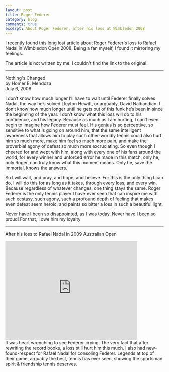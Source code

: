 ```yaml
---
layout: post
title: Roger Federer
category: blog
comments: true
excerpt: About Roger Federer, after his loss at Wimbledon 2008  
---
```


I recently found this long lost article about Roger Federer's loss to Rafael Nadal in Wimbledon Open 2008. Being a fan myself, I found it mirroring my feelings.

The article is not written by me. I couldn't find the link to the original. 

----

Nothing's Changed  
by Homer E. Mendoza   
July 6, 2008   

I don’t know how much longer I’ll have to wait until Federer finally solves Nadal, the way he’s solved Lleyton Hewitt, or arguably, David Nalbandian. I don’t know how much longer until he gets out of this funk he’s been in since the beginning of the year. I don’t know what this loss will do to his confidence, and his legacy. Because as much as I am hurting, I can’t even begin to imagine how Federer must feel. His genius is so perceptive, so sensitive to what is going on around him, that the same intelligent awareness that allows him to play such other-worldly tennis could also hurt him so much more, make him feel so much more pain, and make the proverbial agony of defeat so much more excruciating. So even though I cheered for and wept with him, along with every one of his fans around the world, for every winner and unforced error he made in this match, only he, only Roger, can truly know what this moment means. Only he, save the Immortal, knows the answers. 

So I will wait, and pray, and hope, and believe. For this is the only thing I can do. I will do this for as long as it takes, through every loss, and every win. Because regardless of whatever changes, one thing stays the same. Roger Federer is the only tennis player I have ever seen that can inspire me with such ecstasy, such agony, such a profound depth of feeling that makes even defeat seem heroic, and paints so bitter a loss in such a beautiful light. 

Never have I been so disappointed, as I was today. Never have I been so proud! For that, I owe him my loyalty 

---- 


After his loss to Rafael Nadal in 2009 Australian Open

<iframe width="420" height="315" src="https://www.youtube.com/embed/dCjw0Unm8OY" frameborder="0" allowfullscreen></iframe>   

<br/>
It was heart wrenching to see Federer crying. The very fact that after rewriting the record books, a loss still hurt him this much. I also had new-found-respect for Rafael Nadal for consoling Federer. Legends at top of their game, arguably the best, tennis has ever seen, showing the sportsman spirit & friendship tennis deserves.

